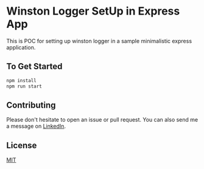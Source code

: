# Winston Logger SetUp in Express App

This is POC for setting up winston logger in a sample minimalistic express application.

## To Get Started

```bash
npm install
npm run start
```

## Contributing

Please don't hesitate to open an issue or pull request. You can also send me a message on [LinkedIn](https://www.linkedin.com/in/rutuparna-rout/).

## License

[MIT](https://choosealicense.com/licenses/mit/)

